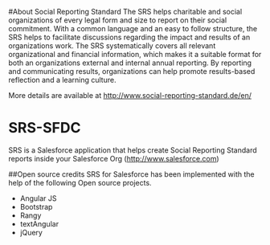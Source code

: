 #About Social Reporting Standard
The SRS helps charitable and social organizations of every legal form and size to report on their social commitment. With a common language and an easy to follow structure, the SRS helps to facilitate discussions regarding the impact and results of an organizations work. The SRS systematically covers all relevant organizational and financial information, which makes it a suitable format for both an organizations external and internal annual reporting. By reporting and communicating results, organizations can help promote results-based reflection and a learning culture.

More details are available at http://www.social-reporting-standard.de/en/
# SRS-SFDC
SRS is a Salesforce application that helps create Social Reporting Standard reports inside your Salesforce Org (http://www.salesforce.com)


##Open source credits
SRS for Salesforce has been implemented with the help of the following Open source projects.
* Angular JS
* Bootstrap
* Rangy
* textAngular
* jQuery
